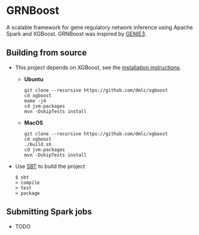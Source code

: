 # GRNBoost

A scalable framework for gene regulatory network inference using Apache Spark and XGBoost. GRNBoost was inspired by [GENIE3](http://www.montefiore.ulg.ac.be/~huynh-thu/GENIE3.html).

## Building from source
* This project depends on XGBoost, see the [installation instructions](https://xgboost.readthedocs.io/en/latest/build.html).
    * **Ubuntu**
    
        ```
        git clone --recursive https://github.com/dmlc/xgboost
        cd xgboost
        make -j4
        cd jvm-packages
        mvn -DskipTests install        
        ```            
        
    * **MacOS**
    
        ```
        git clone --recursive https://github.com/dmlc/xgboost
        cd xgboost
        ./build.sh
        cd jvm-packages
        mvn -DskipTests install
        ```

* Use [SBT](http://www.scala-sbt.org/) to build the project

    ```
    $ sbt
    > compile 
    > test
    > package
    ```

## Submitting Spark jobs
* TODO
